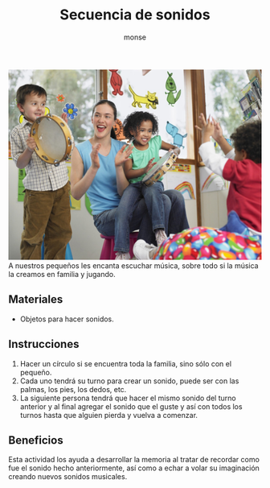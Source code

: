 ﻿---
layout: post
title:  "Secuencia de sonidos"
tags: [musical]
categories: [ninos, actividad]
author: monse
image: /assets/posts/2020-06-15-secuencia-de-sonidos.jpeg
---
![Actividad de sonidos](/assets/posts/2020-06-15-secuencia-de-sonidos.jpeg)<br/>
A nuestros pequeños les encanta escuchar música, sobre todo si la música la creamos en familia y jugando. 

## Materiales 
- Objetos para hacer sonidos. 

## Instrucciones 
1. Hacer un círculo si se encuentra toda la familia, sino sólo con el pequeño. 
2. Cada uno tendrá su turno para crear un sonido, puede ser con las palmas, los pies, los dedos, etc. 
3. La siguiente persona tendrá que hacer el mismo sonido del turno anterior y al final agregar el sonido que el guste y así con todos los turnos hasta que alguien pierda y vuelva a comenzar. 

## Beneficios 
Esta actividad los ayuda a desarrollar la memoria al tratar de recordar como fue el sonido hecho anteriormente, así como a echar a volar su imaginación creando nuevos sonidos musicales.